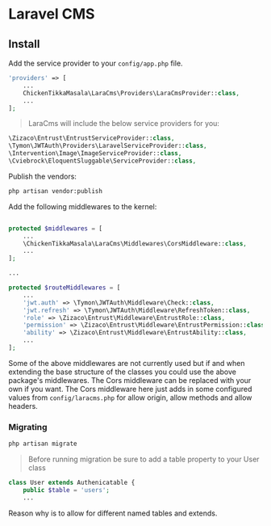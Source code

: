 # Laravel CMS

## Install

Add the service provider to your `config/app.php` file.

```php
'providers' => [
    ...
    ChickenTikkaMasala\LaraCms\Providers\LaraCmsProvider::class,
    ...
];
```
> LaraCms will include the below service providers for you:

```php
\Zizaco\Entrust\EntrustServiceProvider::class,
\Tymon\JWTAuth\Providers\LaravelServiceProvider::class,
\Intervention\Image\ImageServiceProvider::class,
\Cviebrock\EloquentSluggable\ServiceProvider::class,
```

Publish the vendors:

```bash
php artisan vendor:publish
```

Add the following middlewares to the kernel:

```php

protected $middlewares = [
    ...
    \ChickenTikkaMasala\LaraCms\Middlewares\CorsMiddleware::class,
    ...
];

...

protected $routeMiddlewares = [
    ...
    'jwt.auth' => \Tymon\JWTAuth\Middleware\Check::class,
    'jwt.refresh' => \Tymon\JWTAuth\Middleware\RefreshToken::class,
    'role' => \Zizaco\Entrust\Middleware\EntrustRole::class,
    'permission' => \Zizaco\Entrust\Middleware\EntrustPermission::class,
    'ability' => \Zizaco\Entrust\Middleware\EntrustAbility::class,
    ...
];

```

Some of the above middlewares are not currently used but if and when extending the base structure of the classes you could use the above package's middlewares.
The Cors middleware can be replaced with your own if you want. The Cors middleware here just adds in some configured values from `config/laracms.php` for allow origin, allow methods and allow headers.

### Migrating
```bash
php artisan migrate
```
> Before running migration be sure to add a table property to your User class

```php
class User extends Authenicatable {
    public $table = 'users';
    ...
```

Reason why is to allow for different named tables and extends.


